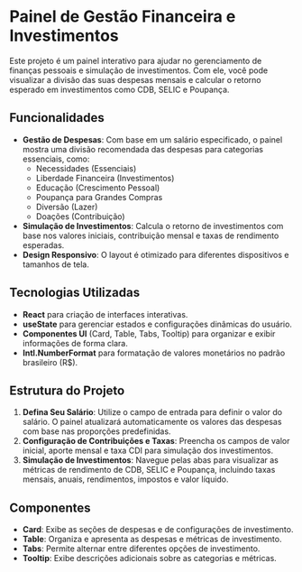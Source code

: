 # Painel de Gestão Financeira e Investimentos

Este projeto é um painel interativo para ajudar no gerenciamento de finanças pessoais e simulação de investimentos. Com ele, você pode visualizar a divisão das suas despesas mensais e calcular o retorno esperado em investimentos como CDB, SELIC e Poupança.

## Funcionalidades

- **Gestão de Despesas**: Com base em um salário especificado, o painel mostra uma divisão recomendada das despesas para categorias essenciais, como:
  - Necessidades (Essenciais)
  - Liberdade Financeira (Investimentos)
  - Educação (Crescimento Pessoal)
  - Poupança para Grandes Compras
  - Diversão (Lazer)
  - Doações (Contribuição)
- **Simulação de Investimentos**: Calcula o retorno de investimentos com base nos valores iniciais, contribuição mensal e taxas de rendimento esperadas.
- **Design Responsivo**: O layout é otimizado para diferentes dispositivos e tamanhos de tela.

## Tecnologias Utilizadas

- **React** para criação de interfaces interativas.
- **useState** para gerenciar estados e configurações dinâmicas do usuário.
- **Componentes UI** (Card, Table, Tabs, Tooltip) para organizar e exibir informações de forma clara.
- **Intl.NumberFormat** para formatação de valores monetários no padrão brasileiro (R$).

## Estrutura do Projeto

1. **Defina Seu Salário**: Utilize o campo de entrada para definir o valor do salário. O painel atualizará automaticamente os valores das despesas com base nas proporções predefinidas.
2. **Configuração de Contribuições e Taxas**: Preencha os campos de valor inicial, aporte mensal e taxa CDI para simulação dos investimentos.
3. **Simulação de Investimentos**: Navegue pelas abas para visualizar as métricas de rendimento de CDB, SELIC e Poupança, incluindo taxas mensais, anuais, rendimentos, impostos e valor líquido.

## Componentes

- **Card**: Exibe as seções de despesas e de configurações de investimento.
- **Table**: Organiza e apresenta as despesas e métricas de investimento.
- **Tabs**: Permite alternar entre diferentes opções de investimento.
- **Tooltip**: Exibe descrições adicionais sobre as categorias e métricas.


